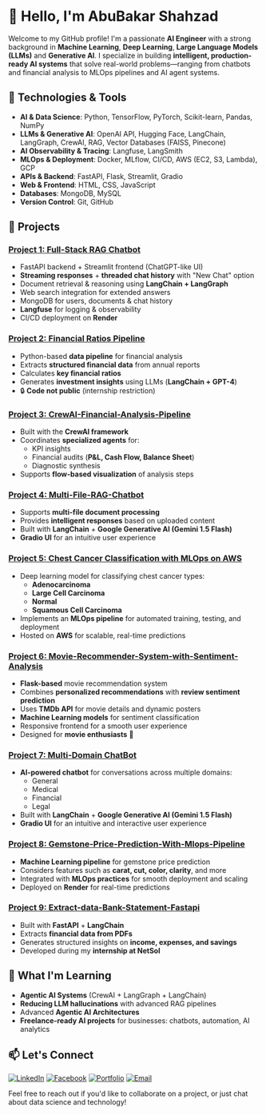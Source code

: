 # 👋 Hello, I'm AbuBakar Shahzad  

Welcome to my GitHub profile! I'm a passionate **AI Engineer** with a strong background in **Machine Learning**, **Deep Learning**, **Large Language Models (LLMs)** and **Generative AI**. I specialize in building **intelligent, production-ready AI systems** that solve real-world problems—ranging from chatbots and financial analysis to MLOps pipelines and AI agent systems.  

## 🔧 Technologies & Tools  

- **AI & Data Science**: Python, TensorFlow, PyTorch, Scikit-learn, Pandas, NumPy  
- **LLMs & Generative AI**: OpenAI API, Hugging Face, LangChain, LangGraph, CrewAI, RAG, Vector Databases (FAISS, Pinecone)  
- **AI Observability & Tracing**: Langfuse, LangSmith  
- **MLOps & Deployment**: Docker, MLflow, CI/CD, AWS (EC2, S3, Lambda), GCP  
- **APIs & Backend**: FastAPI, Flask, Streamlit, Gradio  
- **Web & Frontend**: HTML, CSS, JavaScript  
- **Databases**: MongoDB, MySQL 
- **Version Control**: Git, GitHub  


## 🚀 Projects

### [Project 1: Full-Stack RAG Chatbot](https://github.com/Abu-bakar56/FullStack-RAG-Chatbot) 
- FastAPI backend + Streamlit frontend (ChatGPT-like UI)  
- **Streaming responses** + **threaded chat history** with "New Chat" option  
- Document retrieval & reasoning using **LangChain + LangGraph**  
- Web search integration for extended answers  
- MongoDB for users, documents & chat history  
- **Langfuse** for logging & observability  
- CI/CD deployment on **Render**

### [Project 2: Financial Ratios Pipeline](https://github.com/Abu-bakar56/Financial-Ratios-Pipeline) 
- Python-based **data pipeline** for financial analysis  
- Extracts **structured financial data** from annual reports  
- Calculates **key financial ratios**  
- Generates **investment insights** using LLMs (**LangChain + GPT-4**)  
- 🔒 **Code not public** (internship restriction)

### [Project 3: CrewAI-Financial-Analysis-Pipeline](https://github.com/Abu-bakar56/CrewAI-Financial-Analysis-Pipeline) 
- Built with the **CrewAI framework**  
- Coordinates **specialized agents** for:  
  - KPI insights  
  - Financial audits (**P&L, Cash Flow, Balance Sheet**)  
  - Diagnostic synthesis  
- Supports **flow-based visualization** of analysis steps  

### [Project 4: Multi-File-RAG-Chatbot](https://github.com/Abu-bakar56/Multi-File-RAG-Chatbot) 
- Supports **multi-file document processing**  
- Provides **intelligent responses** based on uploaded content  
- Built with **LangChain** + **Google Generative AI (Gemini 1.5 Flash)**  
- **Gradio UI** for an intuitive user experience
  
### [Project 5: Chest Cancer Classification with MLOps on AWS](https://github.com/Abu-bakar56/Chest-Cancer-Classification-with-Mlops) 
- Deep learning model for classifying chest cancer types:  
  - **Adenocarcinoma**  
  - **Large Cell Carcinoma**  
  - **Normal**  
  - **Squamous Cell Carcinoma**  
- Implements an **MLOps pipeline** for automated training, testing, and deployment  
- Hosted on **AWS** for scalable, real-time predictions  

### [Project 6: Movie-Recommender-System-with-Sentiment-Analysis](https://github.com/Abu-bakar56/Movie-Recommender-System-with-Sentiment-Analysis) 
- **Flask-based** movie recommendation system  
- Combines **personalized recommendations** with **review sentiment prediction**  
- Uses **TMDb API** for movie details and dynamic posters  
- **Machine Learning models** for sentiment classification  
- Responsive frontend for a smooth user experience  
- Designed for **movie enthusiasts** 🎥  

### [Project 7: Multi-Domain ChatBot](https://github.com/Abu-bakar56/Multi-Domain-ChatBot) 
- **AI-powered chatbot** for conversations across multiple domains:  
  - General  
  - Medical  
  - Financial  
  - Legal  
- Built with **LangChain** + **Google Generative AI (Gemini 1.5 Flash)**  
- **Gradio UI** for an intuitive and interactive user experience  

### [Project 8: Gemstone-Price-Prediction-With-Mlops-Pipeline](https://github.com/Abu-bakar56/Gemstone-Price-Prediction-With-Mlops-Pipeline)
- **Machine Learning pipeline** for gemstone price prediction  
- Considers features such as **carat, cut, color, clarity**, and more  
- Integrated with **MLOps practices** for smooth deployment and scaling  
- Deployed on **Render** for real-time predictions

### [Project 9: Extract-data-Bank-Statement-Fastapi](https://github.com/Abu-bakar56/Bank-Statement-Fast-api) 
- Built with **FastAPI** + **LangChain**  
- Extracts **financial data from PDFs**  
- Generates structured insights on **income, expenses, and savings**  
- Developed during my **internship at NetSol**  


## 🌱 What I'm Learning

- **Agentic AI Systems** (CrewAI + LangGraph + LangChain)  
- **Reducing LLM hallucinations** with advanced RAG pipelines
- Advanced **Agentic AI Architectures**
- **Freelance-ready AI projects** for businesses: chatbots, automation, AI analytics  

## 📫 Let's Connect
[![LinkedIn](https://img.shields.io/badge/LinkedIn-Connect-blue)](https://www.linkedin.com/in/abubakar-shahzad-24a84a315)
[![Facebook](https://img.shields.io/badge/Facebook-Follow-blue)](https://www.facebook.com/abubakar.mirza.9237)
[![Portfolio](https://img.shields.io/badge/Portfolio-Visit-orange)](https://abubakar56.vercel.app/)
[![Email](https://img.shields.io/badge/Email-Contact-red)](abubakarshahzad730@gmail.com)

Feel free to reach out if you'd like to collaborate on a project, or just chat about data science and technology!


